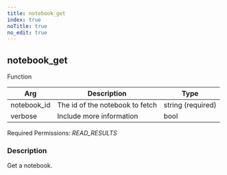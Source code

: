 ```yaml
---
title: notebook_get
index: true
noTitle: true
no_edit: true
---
```




<div class="vql_item"></div>


## notebook_get
<span class='vql_type pull-right page-header'>Function</span>



<div class="vqlargs"></div>

Arg | Description | Type
----|-------------|-----
notebook_id|The id of the notebook to fetch|string (required)
verbose|Include more information|bool

Required Permissions: 
<i class="linkcolour label pull-right label-success">READ_RESULTS</i>

### Description

Get a notebook.

